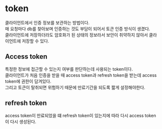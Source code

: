 # token
클라이언트에서 인증 정보를 보관하는 방법이다.  
매 요청마다 db를 찾아보며 인증하는 것도 부담이 되어서 토큰 인증 방식이 생겼다.  
클라이언트에 저장하더라도 암호화가 된 상태의 정보라서 보안이 취약하지 않아서 클라이언트에 저장할 수 있다.  

## Access token
특정한 정보에 접근할 수 있는지 여부를 판단하는데 사용되는 token이다.  
클라이언트가 처음 인증을 받을 때 access token과 refresh token을 받는데 access token에 권한이 담겨있다.  
그리고 토큰이 탈취되면 위험하기 때문에 만료기간을 되도록 짧게 설정해야한다.

## refresh token 
access token이 만료되었을 떄 refresh token이 있는지에 따라 다시 access token이 다시 생성된다.